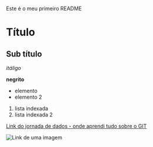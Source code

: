 Este é o meu primeiro README

# Título

## Sub título

*itáligo*

**negrito**

- elemento
- elemento 2


1) lista indexada
2) lista indexada 2


[Link do jornada de dados - onde aprendi tudo sobre o GIT](https://www.youtube.com/watch?v=-M4pMd2yQOM&t)

![Link de uma imagem](https://external-preview.redd.it/Pv9WBQdbtat3uLEtk5agFUzwV-Kyp3qprbJ0UiG2Nyo.jpg?auto=webp&s=1f851fa49fc912ad88d025e36a1ccee4e71b6cf7)